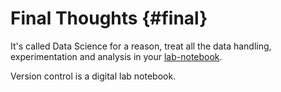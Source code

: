 # Final Thoughts {#final}

It's called Data Science for a reason, treat all the data handling, experimentation and analysis in your [lab-notebook](http://colinpurrington.com/tips/lab-notebooks).

Version control is a digital lab notebook.
